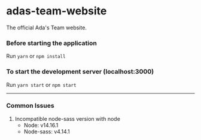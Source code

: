 # adas-team-website
The official Ada's Team website.


### Before starting the application
Run `yarn` or `npm install`

### To start the development server (localhost:3000)
Run `yarn start` or `npm start`

---
### Common Issues
1. Incompatible node-sass version with node
   - Node: v14.16.1
   - Node-sass: v4.14.1
